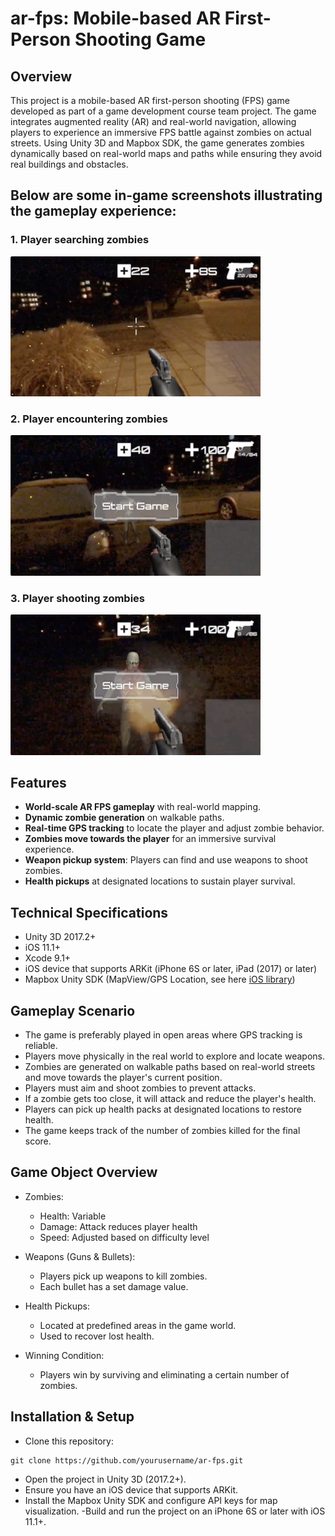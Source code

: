 # ar-fps: Mobile-based AR First-Person Shooting Game

## Overview  
This project is a mobile-based AR first-person shooting (FPS) game developed as part of a game development course team project. The game integrates augmented reality (AR) and real-world navigation, allowing players to experience an immersive FPS battle against zombies on actual streets. Using Unity 3D and Mapbox SDK, the game generates zombies dynamically based on real-world maps and paths while ensuring they avoid real buildings and obstacles.

## Below are some in-game screenshots illustrating the gameplay experience:

### 1. Player searching zombies
<img src="doc/gameplay_figure1.jpg" alt="Gameplay Figure 1" width="400">

### 2. Player encountering zombies
<img src="doc/gameplay_figure2.jpg" alt="Gameplay Figure 2" width="400">

### 3. Player shooting zombies
<img src="doc/gameplay_figure3.jpg" alt="Gameplay Figure 3" width="400">

## Features
- **World-scale AR FPS gameplay** with real-world mapping.
- **Dynamic zombie generation** on walkable paths.
- **Real-time GPS tracking** to locate the player and adjust zombie behavior.
- **Zombies move towards the player** for an immersive survival experience.
- **Weapon pickup system**: Players can find and use weapons to shoot zombies.
- **Health pickups** at designated locations to sustain player survival.

## Technical Specifications
- Unity 3D 2017.2+
- iOS 11.1+
- Xcode 9.1+
- iOS device that supports ARKit (iPhone 6S or later, iPad (2017) or later)
- Mapbox Unity SDK (MapView/GPS Location, see here [iOS library](https://github.com/mapbox/mapbox-arkit-ios))

## Gameplay Scenario
- The game is preferably played in open areas where GPS tracking is reliable.
- Players move physically in the real world to explore and locate weapons.
- Zombies are generated on walkable paths based on real-world streets and move towards the player's current position.
- Players must aim and shoot zombies to prevent attacks.
- If a zombie gets too close, it will attack and reduce the player's health.
- Players can pick up health packs at designated locations to restore health.
- The game keeps track of the number of zombies killed for the final score.

## Game Object Overview
- Zombies:
    - Health: Variable
    - Damage: Attack reduces player health
    - Speed: Adjusted based on difficulty level

- Weapons (Guns & Bullets):
    - Players pick up weapons to kill zombies.
    - Each bullet has a set damage value.

- Health Pickups:
    - Located at predefined areas in the game world.
    - Used to recover lost health.

- Winning Condition:
    - Players win by surviving and eliminating a certain number of zombies.

## Installation & Setup
- Clone this repository:
```
git clone https://github.com/yourusername/ar-fps.git
```
- Open the project in Unity 3D (2017.2+).
- Ensure you have an iOS device that supports ARKit.
- Install the Mapbox Unity SDK and configure API keys for map visualization.
-Build and run the project on an iPhone 6S or later with iOS 11.1+.
